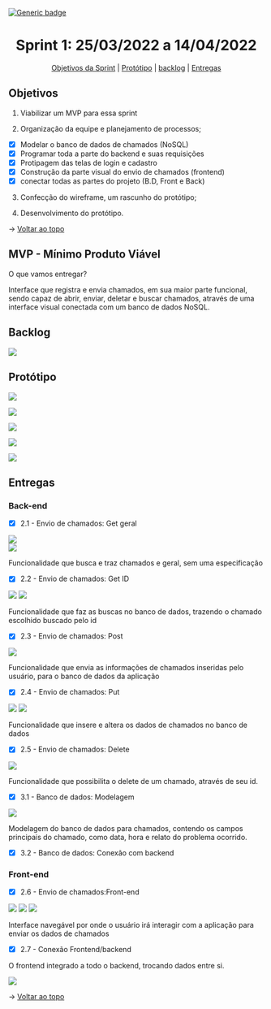 [![Generic badge](https://img.shields.io/badge/STATUS%20DA%20SPRINT-CONCLUIDA-green)](https://shields.io/)
<br id="topo">
<h1 align="center"> Sprint 1: 25/03/2022 a 14/04/2022 </h1>
<p align="center"> 
    <a href="#objetivos">Objetivos da Sprint</a> | 
    <a href="#prototipo">Protótipo</a> |
    <a href="#backlog">backlog</a> |
    <a href="#entregas">Entregas</a>
    
</p>
 
<span id="objetivos">

## Objetivos

1. Viabilizar um MVP para essa sprint
    
2. Organização da equipe e planejamento de processos;
    
 - [x] Modelar o banco de dados de chamados (NoSQL)
 - [x] Programar toda a parte do backend e suas requisições
 - [x] Protipagem das telas de login e cadastro
 - [x] Construção da parte visual do envio de chamados (frontend)
 - [x] conectar todas as partes do projeto (B.D, Front e Back)
    
3. Confecção do wireframe, um rascunho do protótipo;

4. Desenvolvimento do protótipo.    
    
→ [Voltar ao topo](#topo)
    
## MVP - Mínimo Produto Viável

<p>O que vamos entregar?</p>
    
  Interface que registra e envia chamados, em sua maior parte funcional, sendo capaz de abrir, enviar, deletar e buscar chamados, através de uma interface visual conectada com um banco de dados NoSQL.
    
<span id="backlog">

## Backlog

![](https://github.com/Grupo2-DSM/Api-3dsm-2022/blob/main/img/Backlog_Sprint1.png)
    
<span id="prototipo">
    
## Protótipo

![](https://github.com/Grupo2-DSM/Api-3dsm-2022/blob/main/img/Tela_Cadastro.png)    
    
![](https://github.com/Grupo2-DSM/Api-3dsm-2022/blob/main/img/Tela_Login.png)    
    
![](https://github.com/Grupo2-DSM/Api-3dsm-2022/blob/main/img/Tela_Inicio.png)    
    
![](https://github.com/Grupo2-DSM/Api-3dsm-2022/blob/main/img/Tela_Chamado.png)
    
![](https://github.com/Grupo2-DSM/Api-3dsm-2022/blob/main/img/Tela_Atualizar.png)    
    
<span id="entregas">

## Entregas
    
### Back-end   
    
- [x] 2.1 - Envio de chamados: Get geral

![](https://github.com/Grupo2-DSM/Api-3dsm-2022/blob/main/img/REQUISICAO_GET_CHAMADOS.png)    
![](https://github.com/Grupo2-DSM/Api-3dsm-2022/blob/main/img/REQUISICAO_GET_CHAMADOS_RESPOSTA.png) 
    
Funcionalidade que busca e traz chamados e geral, sem uma especificação
       
- [x] 2.2 - Envio de chamados: Get ID
    
![](https://github.com/Grupo2-DSM/Api-3dsm-2022/blob/main/img/ENTRADA_GET_POR_ID.PNG)
![](https://github.com/Grupo2-DSM/Api-3dsm-2022/blob/main/img/GET_POR_ID_SAIDA.PNG)    

Funcionalidade que faz as buscas no banco de dados, trazendo o chamado escolhido buscado pelo id
    
- [x] 2.3 - Envio de chamados: Post
    
![](https://github.com/Grupo2-DSM/Api-3dsm-2022/blob/main/img/ENTRADA_POST.PNG)

Funcionalidade que envia as informações de chamados inseridas pelo usuário, para o banco de dados da aplicação
    
- [x] 2.4 - Envio de chamados: Put
    
![](https://github.com/Grupo2-DSM/Api-3dsm-2022/blob/main/img/POST_PEDIDO.png)
![](https://github.com/Grupo2-DSM/Api-3dsm-2022/blob/main/img/REQUISICAO_GET_CHAMADOS_RESPOSTA.png)
    
Funcionalidade que insere e altera os dados de chamados no banco de dados

- [x] 2.5 - Envio de chamados: Delete
    
![](https://github.com/Grupo2-DSM/Api-3dsm-2022/blob/main/img/DELETE_ENTRADA.PNG)    
    
Funcionalidade que possibilita o delete de um chamado, através de seu id.
    
- [x] 3.1 - Banco de dados: Modelagem  
    
![](https://github.com/Grupo2-DSM/Api-3dsm-2022/blob/main/img/Sprint1-CollectionChamados.png)
    
Modelagem do banco de dados para chamados, contendo os campos principais do chamado, como data, hora e relato do problema ocorrido.
    
- [x] 3.2 - Banco de dados: Conexão com backend
    
### Front-end    
    
- [x] 2.6 - Envio de chamados:Front-end
    
![](https://github.com/Grupo2-DSM/Api-3dsm-2022/blob/main/img/Home.png)
![](https://github.com/Grupo2-DSM/Api-3dsm-2022/blob/main/img/NewTicket.png)
![](https://github.com/Grupo2-DSM/Api-3dsm-2022/blob/main/img/Tickets.png)    
    
Interface navegável por onde o usuário irá interagir com a aplicação para enviar os dados de chamados     
    
- [x] 2.7 - Conexão Frontend/backend 
    
O frontend integrado a todo o backend, trocando dados entre si. 
    
![](https://github.com/Grupo2-DSM/Api-3dsm-2022/blob/main/img/GoodTicket-Google-Chrome-2022-04-14-09-48-08.gif)   
    
→ [Voltar ao topo](#topo)    
